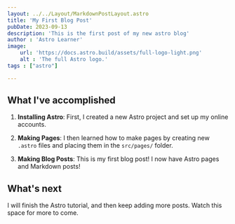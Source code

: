 ```yaml
---
layout: ../../Layout/MarkdownPostLayout.astro
title: 'My First Blog Post'
pubDate: 2023-09-13
description: 'This is the first post of my new astro blog'
author : 'Astro Learner'
image:
    url: 'https://docs.astro.build/assets/full-logo-light.png'
    alt : 'The full Astro logo.'
tags : ["astro"]

---
```



## What I've accomplished

1. **Installing Astro**: First, I created a new Astro project and set up my online accounts.

2. **Making Pages**: I then learned how to make pages by creating new `.astro` files and placing them in the `src/pages/` folder.

3. **Making Blog Posts**: This is my first blog post! I now have Astro pages and Markdown posts!

## What's next

I will finish the Astro tutorial, and then keep adding more posts. Watch this space for more to come.
